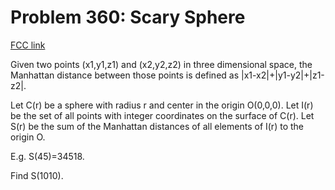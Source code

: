 # Problem 360: Scary Sphere

[FCC link](https://www.freecodecamp.org/learn/coding-interview-prep/project-euler/problem-360-scary-sphere)

Given two points (x1,y1,z1) and (x2,y2,z2) in three dimensional space, the
Manhattan distance between those points is defined as |x1-x2|+|y1-y2|+|z1-z2|.

Let C(r) be a sphere with radius r and center in the origin O(0,0,0). Let I(r)
be the set of all points with integer coordinates on the surface of C(r). Let
S(r) be the sum of the Manhattan distances of all elements of I(r) to the origin
O.

E.g. S(45)=34518.

Find S(1010).
